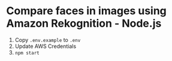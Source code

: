 # Compare faces in images using Amazon Rekognition - Node.js

1. Copy `.env.example` to `.env`
2. Update AWS Credentials
3. `npm start`
